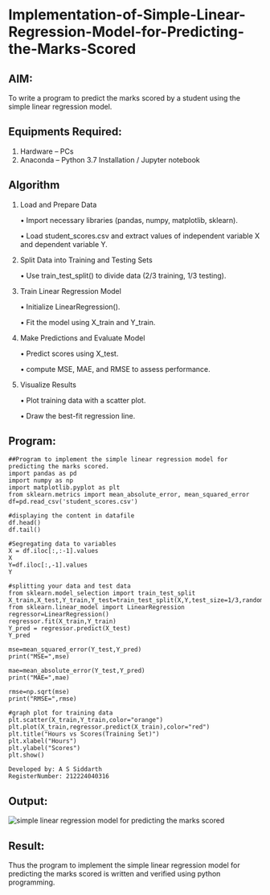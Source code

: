 # Implementation-of-Simple-Linear-Regression-Model-for-Predicting-the-Marks-Scored

## AIM:
To write a program to predict the marks scored by a student using the simple linear regression model.

## Equipments Required:
1. Hardware – PCs
2. Anaconda – Python 3.7 Installation / Jupyter notebook

## Algorithm
1. Load and Prepare Data

   • Import necessary libraries (pandas, numpy, matplotlib, sklearn).
   
    • Load student_scores.csv and extract values of independent variable X and dependent variable Y.
   
3. Split Data into Training and Testing Sets

    • Use train_test_split() to divide data (2/3 training, 1/3 testing).
   
5. Train Linear Regression Model

    • Initialize LinearRegression().

   • Fit the model using X_train and Y_train.

7. Make Predictions and Evaluate Model

   • Predict scores using X_test.

   • compute MSE, MAE, and RMSE to assess performance.

9. Visualize Results

   • Plot training data with a scatter plot.

    • Draw the best-fit regression line.

## Program:

```
##Program to implement the simple linear regression model for predicting the marks scored.
import pandas as pd
import numpy as np
import matplotlib.pyplot as plt
from sklearn.metrics import mean_absolute_error, mean_squared_error
df=pd.read_csv('student_scores.csv')

#displaying the content in datafile
df.head()
df.tail()

#Segregating data to variables
X = df.iloc[:,:-1].values
X
Y=df.iloc[:,-1].values
Y

#splitting your data and test data
from sklearn.model_selection import train_test_split
X_train,X_test,Y_train,Y_test=train_test_split(X,Y,test_size=1/3,random_state=0)
from sklearn.linear_model import LinearRegression
regressor=LinearRegression()
regressor.fit(X_train,Y_train)
Y_pred = regressor.predict(X_test)
Y_pred

mse=mean_squared_error(Y_test,Y_pred)
print("MSE=",mse)

mae=mean_absolute_error(Y_test,Y_pred)
print("MAE=",mae)

rmse=np.sqrt(mse)
print("RMSE=",rmse)

#graph plot for training data
plt.scatter(X_train,Y_train,color="orange")
plt.plot(X_train,regressor.predict(X_train),color="red")
plt.title("Hours vs Scores(Training Set)")
plt.xlabel("Hours")
plt.ylabel("Scores")
plt.show()

Developed by: A S Siddarth
RegisterNumber: 212224040316

```

## Output:
![simple linear regression model for predicting the marks scored](sam.png)


## Result:
Thus the program to implement the simple linear regression model for predicting the marks scored is written and verified using python programming.
